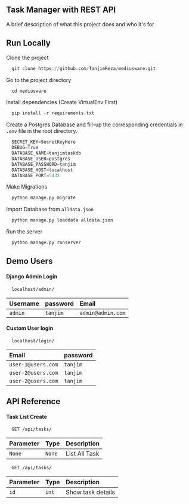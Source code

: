 
## Task Manager with REST API

A brief description of what this project does and who it's for


## Run Locally

Clone the project 

```python
  git clone https://github.com/TanjimReza/mediusware.git
```

Go to the project directory

```python
  cd mediusware
```

Install dependencies (Create VirtualEnv First)

```python
  pip install -r requirements.txt
```

Create a Postgres Database and fill-up the corresponding credentials in `.env` file in the root directory.

```python
  SECRET_KEY=SecretKeyHere
  DEBUG=True
  DATABASE_NAME=tanjimtaskdb
  DATABASE_USER=postgres
  DATABASE_PASSWORD=tanjim
  DATABASE_HOST=localhost
  DATABASE_PORT=5432
```

Make Migrations
```python
  python manage.py migrate
```



Import Database from `alldata.json`
```python
  python manage.py loaddata alldata.json
```

Run the server
```python
  python manage.py runserver
```

## Demo Users

#### Django Admin Login

```http
  localhost/admin/
```

| Username | password     | Email                |
| :-------- | :------- | :------------------------- |
| `admin` | `tanjim` | `admin@admin.com` |


#### Custom User login

```http
  localhost/login/
```

| Email | password     |
| :-------- | :------- |
| `user-1@users.com` | `tanjim` |
| `user-2@users.com` | `tanjim` |
| `user-2@users.com` | `tanjim` |



## API Reference

#### Task List Create

```http
  GET /api/tasks/
```


| Parameter | Type     | Description                |
| :-------- | :------- | :------------------------- |
| `None` | `None` | List All Task |


```http
  GET /api/tasks/
```


| Parameter | Type     | Description                |
| :-------- | :------- | :------------------------- |
| `id` | `int` | Show task details |